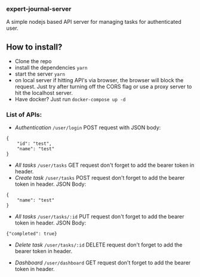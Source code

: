 ### expert-journal-server
A simple nodejs based API server for managing tasks for authenticated user.

## How to install?
- Clone the repo
- install the dependencies `yarn`
- start the server `yarn`
- on local server if hitting API's via browser, the browser will block the request. Just try after turning off the CORS flag or use a proxy server to hit the localhost server.
- Have docker? Just run `docker-compose up -d`


### List of APIs:

- *Authentication* `/user/login` POST request with JSON body:
```
{
    "id": "test",
    "name": "test"
}
```
- *All tasks* `/user/tasks` GET request don't forget to add the bearer token in header.
- *Create task* `/user/tasks` POST request don't forget to add the bearer token in header.
JSON Body:
```
{
    "name": "test"
}
```
- *All tasks* `/user/tasks/:id` PUT request don't forget to add the bearer token in header.
JSON Body:
```
{"completed": true}
```

- *Delete task* `/user/tasks/:id` DELETE request don't forget to add the bearer token in header.

- *Dashboard* `/user/dashboard` GET request don't forget to add the bearer token in header.
